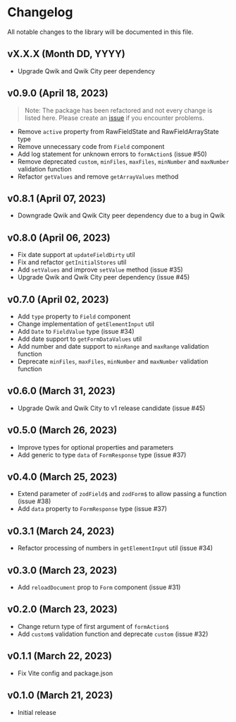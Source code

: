 # Changelog

All notable changes to the library will be documented in this file.

## vX.X.X (Month DD, YYYY)

- Upgrade Qwik and Qwik City peer dependency

## v0.9.0 (April 18, 2023)

> Note: The package has been refactored and not every change is listed here. Please create an [issue](https://github.com/fabian-hiller/modular-forms/issues/new) if you encounter problems.

- Remove `active` property from RawFieldState and RawFieldArrayState type
- Remove unnecessary code from `Field` component
- Add log statement for unknown errors to `formAction$` (issue #50)
- Remove deprecated `custom`, `minFiles`, `maxFiles`, `minNumber` and `maxNumber` validation function
- Refactor `getValues` and remove `getArrayValues` method

## v0.8.1 (April 07, 2023)

- Downgrade Qwik and Qwik City peer dependency due to a bug in Qwik

## v0.8.0 (April 06, 2023)

- Fix date support at `updateFieldDirty` util
- Fix and refactor `getInitialStores` util
- Add `setValues` and improve `setValue` method (issue #35)
- Upgrade Qwik and Qwik City peer dependency (issue #45)

## v0.7.0 (April 02, 2023)

- Add `type` property to `Field` component
- Change implementation of `getElementInput` util
- Add `Date` to `FieldValue` type (issue #34)
- Add date support to `getFormDataValues` util
- Add number and date support to `minRange` and `maxRange` validation function
- Deprecate `minFiles`, `maxFiles`, `minNumber` and `maxNumber` validation function

## v0.6.0 (March 31, 2023)

- Upgrade Qwik and Qwik City to v1 release candidate (issue #45)

## v0.5.0 (March 26, 2023)

- Improve types for optional properties and parameters
- Add generic to type `data` of `FormResponse` type (issue #37)

## v0.4.0 (March 25, 2023)

- Extend parameter of `zodField$` and `zodForm$` to allow passing a function (issue #38)
- Add `data` property to `FormResponse` type (issue #37)

## v0.3.1 (March 24, 2023)

- Refactor processing of numbers in `getElementInput` util (issue #34)

## v0.3.0 (March 23, 2023)

- Add `reloadDocument` prop to `Form` component (issue #31)

## v0.2.0 (March 23, 2023)

- Change return type of first argument of `formAction$`
- Add `custom$` validation function and deprecate `custom` (issue #32)

## v0.1.1 (March 22, 2023)

- Fix Vite config and package.json

## v0.1.0 (March 21, 2023)

- Initial release
